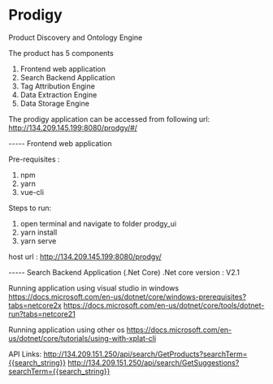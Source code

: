 # Prodigy
Product Discovery and Ontology Engine

The product has 5 components
1. Frontend web application
2. Search Backend Application
3. Tag Attribution Engine
4. Data Extraction Engine
5. Data Storage Engine

The prodigy application can be accessed from following url:
http://134.209.145.199:8080/prodgy/#/

----- Frontend web application

Pre-requisites :
1. npm
2. yarn
3. vue-cli

Steps to run:
1. open terminal and navigate to folder prodgy_ui
2. yarn install
3. yarn serve

host url : http://134.209.145.199:8080/prodgy/

----- Search Backend Application (.Net Core)
.Net core version : V2.1

Running application using visual studio in windows 
https://docs.microsoft.com/en-us/dotnet/core/windows-prerequisites?tabs=netcore2x
https://docs.microsoft.com/en-us/dotnet/core/tools/dotnet-run?tabs=netcore21

Running application using other os
https://docs.microsoft.com/en-us/dotnet/core/tutorials/using-with-xplat-cli

API Links:
http://134.209.151.250/api/search/GetProducts?searchTerm={{search_string}}
http://134.209.151.250/api/search/GetSuggestions?searchTerm={{search_string}}







